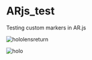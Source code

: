 # ARjs_test
Testing custom markers in AR.js



![hololensreturn](https://user-images.githubusercontent.com/9293705/30521585-b6635216-9b76-11e7-9e7b-fddefa789f27.png)

![holo](https://user-images.githubusercontent.com/9293705/30521654-e468d892-9b77-11e7-9db6-7300d6926fe1.jpg)
